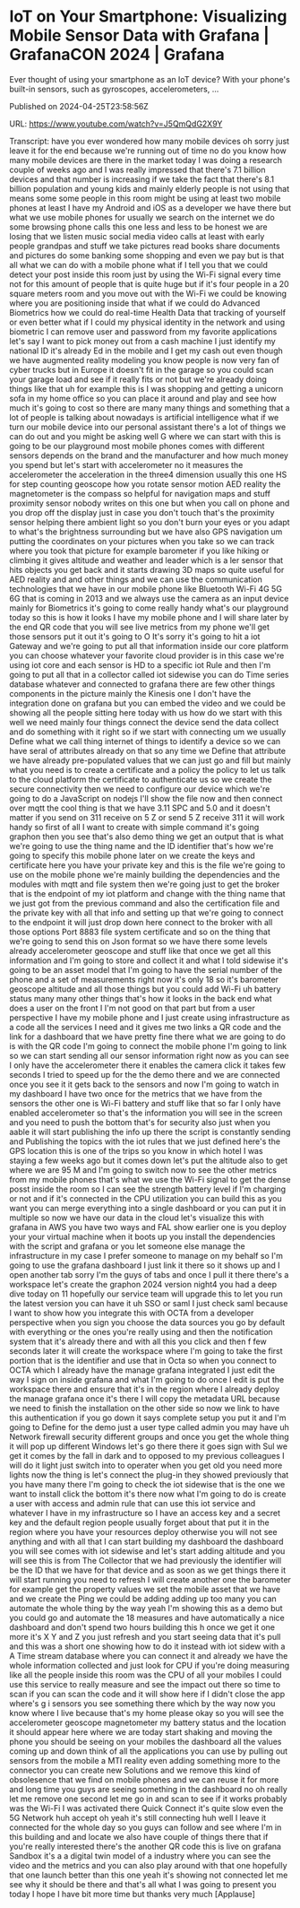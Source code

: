 # IoT on Your Smartphone: Visualizing Mobile Sensor Data with Grafana | GrafanaCON 2024 | Grafana

Ever thought of using your smartphone as an IoT device? With your phone's built-in sensors, such as gyroscopes, accelerometers, ...

Published on 2024-04-25T23:58:56Z

URL: https://www.youtube.com/watch?v=J5QmQdG2X9Y

Transcript: have you ever wondered how many mobile devices oh sorry just leave it for the end because we're running out of time no do you know how many mobile devices are there in the market today I was doing a research couple of weeks ago and I was really impressed that there's 7.1 billion devices and that number is increasing if we take the fact that there's 8.1 billion population and young kids and mainly elderly people is not using that means some some people in this room might be using at least two mobile phones at least I have my Android and iOS as a developer we have there but what we use mobile phones for usually we search on the internet we do some browsing phone calls this one less and less to be honest we are losing that we listen music social media video calls at least with early people grandpas and stuff we take pictures read books share documents and pictures do some banking some shopping and even we pay but is that all what we can do with a mobile phone what if I tell you that we could detect your post inside this room just by using the Wi-Fi signal every time not for this amount of people that is quite huge but if it's four people in a 20 square meters room and you move out with the Wi-Fi we could be knowing where you are positioning inside that what if we could do Advanced Biometrics how we could do real-time Health Data that tracking of yourself or even better what if I could my physical identity in the network and using biometric I can remove user and password from my favorite applications let's say I want to pick money out from a cash machine I just identify my national ID it's already Ed in the mobile and I get my cash out even though we have augmented reality modeling you know people is now very fan of cyber trucks but in Europe it doesn't fit in the garage so you could scan your garage load and see if it really fits or not but we're already doing things like that uh for example this is I was shopping and getting a unicorn sofa in my home office so you can place it around and play and see how much it's going to cost so there are many many things and something that a lot of people is talking about nowadays is artificial intelligence what if we turn our mobile device into our personal assistant there's a lot of things we can do out and you might be asking well G where we can start with this is going to be our playground most mobile phones comes with different sensors depends on the brand and the manufacturer and how much money you spend but let's start with accelerometer no it measures the accelerometer the acceleration in the three4 dimension usually this one HS for step counting geoscope how you rotate sensor motion AED reality the magnetometer is the compass so helpful for navigation maps and stuff proximity sensor nobody writes on this one but when you call on phone and you drop off the display just in case you don't touch that's the proximity sensor helping there ambient light so you don't burn your eyes or you adapt to what's the brightness surrounding but we have also GPS navigation um putting the coordinates on your pictures when you take so we can track where you took that picture for example barometer if you like hiking or climbing it gives altitude and weather and leader which is a ler sensor that hits objects you get back and it starts drawing 3D maps so quite useful for AED reality and and other things and we can use the communication technologies that we have in our mobile phone like Bluetooth Wi-Fi 4G 5G 6G that is coming in 2013 and we always use the camera as an input device mainly for Biometrics it's going to come really handy what's our playground today so this is how it looks I have my mobile phone and I will share later by the end QR code that you will see live metrics from my phone we'll get those sensors put it out it's going to O It's sorry it's going to hit a iot Gateway and we're going to put all that information inside our core platform you can choose whatever your favorite cloud provider is in this case we're using iot core and each sensor is HD to a specific iot Rule and then I'm going to put all that in a collector called iot sidewise you can do Time series database whatever and connected to grafana there are few other things components in the picture mainly the Kinesis one I don't have the integration done on grafana but you can embed the video and we could be showing all the people sitting here today with us how do we start with this well we need mainly four things connect the device send the data collect and do something with it right so if we start with connecting um we usually Define what we call thing internet of things to identify a device so we can have seral of attributes already on that so any time we Define that attribute we have already pre-populated values that we can just go and fill but mainly what you need is to create a certificate and a policy the policy to let us talk to the cloud platform the certificate to authenticate us so we create the secure connectivity then we need to configure our device which we're going to do a JavaScript on nodejs I'll show the file now and then connect over mqtt the cool thing is that we have 3.11 SPC and 5.0 and it doesn't matter if you send on 311 receive on 5 Z or send 5 Z receive 311 it will work handy so first of all I want to create with simple command it's going graphon then you see that's also demo thing we get an output that is what we're going to use the thing name and the ID identifier that's how we're going to specify this mobile phone later on we create the keys and certificate here you have your private key and this is the file we're going to use on the mobile phone we're mainly building the dependencies and the modules with mqtt and file system then we're going just to get the broker that is the endpoint of my iot platform and change with the thing name that we just got from the previous command and also the certification file and the private key with all that info and setting up that we're going to connect to the endpoint it will just drop down here connect to the broker with all those options Port 8883 file system certificate and so on the thing that we're going to send this on Json format so we have there some levels already accelerometer geoscope and stuff like that once we get all this information and I'm going to store and collect it and what I told sidewise it's going to be an asset model that I'm going to have the serial number of the phone and a set of measurements right now it's only 18 so it's barometer geoscope altitude and all those things but you could add Wi-Fi uh battery status many many other things that's how it looks in the back end what does a user on the front I I'm not good on that part but from a user perspective I have my mobile phone and I just create using infrastructure as a code all the services I need and it gives me two links a QR code and the link for a dashboard that we have pretty fine there what we are going to do is with the QR code I'm going to connect the mobile phone I'm going to link so we can start sending all our sensor information right now as you can see I only have the accelerometer there it enables the camera click it takes few seconds I tried to speed up for the the demo there and we are connected once you see it it gets back to the sensors and now I'm going to watch in my dashboard I have two once for the metrics that we have from the sensors the other one is Wi-Fi battery and stuff like that so far I only have enabled accelerometer so that's the information you will see in the screen and you need to push the bottom that's for security also just when you aable it will start publishing the info up there the script is constantly sending and Publishing the topics with the iot rules that we just defined here's the GPS location this is one of the trips so you know in which hotel I was staying a few weeks ago but it comes down let's put the altitude also to get where we are 95 M and I'm going to switch now to see the other metrics from my mobile phones that's what we use the Wi-Fi signal to get the dense posst inside the room so I can see the strength battery level if I'm charging or not and if it's connected in the CPU utilization you can build this as you want you can merge everything into a single dashboard or you can put it in multiple so now we have our data in the cloud let's visualize this with grafana in AWS you have two ways and FAL show earlier one is you deploy your your virtual machine when it boots up you install the dependencies with the script and grafana or you let someone else manage the infrastructure in my case I prefer someone to manage on my behalf so I'm going to use the grafana dashboard I just link it there so it shows up and I open another tab sorry I'm the guys of tabs and once I pull it there there's a workspace let's create the graphon 2024 version night4 you had a deep dive today on 11 hopefully our service team will upgrade this to let you run the latest version you can have it uh SSO or saml I just check saml because I want to show how you integrate this with OCTA from a developer perspective when you sign you choose the data sources you go by default with everything or the ones you're really using and then the notification system that it's already there and with all this you click and then f few seconds later it will create the workspace where I'm going to take the first portion that is the identifier and use that in Octa so when you connect to OCTA which I already have the manage grafana integrated I just edit the way I sign on inside grafana and what I'm going to do once I edit is put the workspace there and ensure that it's in the region where I already deploy the manage grafana once it's there I will copy the metadata URL because we need to finish the installation on the other side so now we link to have this authentication if you go down it says complete setup you put it and I'm going to Define for the demo just a user type called admin you may have uh Network firewall security different groups and once you get the whole thing it will pop up different Windows let's go there there it goes sign with Sul we get it comes by the fall in dark and to opposed to my previous colleagues I will do it light just switch into to operater when you get old you need more lights now the thing is let's connect the plug-in they showed previously that you have many there I'm going to check the iot sidewise that is the one we want to install click the bottom it's there now what I'm going to do is create a user with access and admin rule that can use this iot service and whatever I have in my infrastructure so I have an access key and a secret key and the default region people usually forget about that put it in the region where you have your resources deploy otherwise you will not see anything and with all that I can start building my dashboard the dashboard you will see comes with iot sidewise and let's start adding altitude and you will see this is from The Collector that we had previously the identifier will be the ID that we have for that device and as soon as we get things there it will start running you need to refresh I will create another one the barometer for example get the property values we set the mobile asset that we have and we create the Ping we could be adding adding up too many you can automate the whole thing by the way yeah I'm showing this as a demo but you could go and automate the 18 measures and have automatically a nice dashboard and don't spend two hours building this h once we get it one more it's X Y and Z you just refresh and you start seeing data that it's pull and this was a short one showing how to do it instead with iot sidew with a A Time stream database where you can connect it and already we have the whole information collected and just look for CPU if you're doing measuring like all the people inside this room was the CPU of all your mobiles I could use this service to really measure and see the impact out there so time to scan if you can scan the code and it will show here if I didn't close the app where's g i sensors you see something there which by the way now you know where I live because that's my home please okay so you will see the accelerometer geoscope magnetometer my battery status and the location it should appear here where we are today start shaking and moving the phone you should be seeing on your mobiles the dashboard all the values coming up and down think of all the applications you can use by pulling out sensors from the mobile a MTI reality even adding something more to the connector you can create new Solutions and we remove this kind of obsolesence that we find on mobile phones and we can reuse it for more and long time you guys are seeing something in the dashboard no oh really let me remove one second let me go in and scan to see if it works probably was the Wi-Fi I was activated there Quick Connect it's quite slow even the 5G Network huh accept oh yeah it's still connecting huh well I leave it connected for the whole day so you guys can follow and see where I'm in this building and and locate we also have couple of things there that if you're really interested there's the another QR code this is live on grafana Sandbox it's a a digital twin model of a industry where you can see the video and the metrics and you can also play around with that one hopefully that one launch better than this one yeah it's showing not connected let me see why it should be there and that's all what I was going to present you today I hope I have bit more time but thanks very much [Applause]

